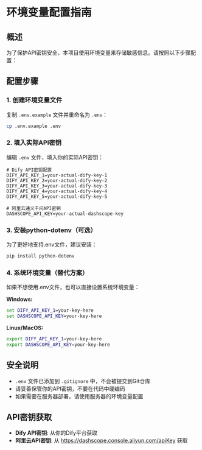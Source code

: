 # 环境变量配置指南

## 概述
为了保护API密钥安全，本项目使用环境变量来存储敏感信息。请按照以下步骤配置：

## 配置步骤

### 1. 创建环境变量文件
复制 `.env.example` 文件并重命名为 `.env`：
```bash
cp .env.example .env
```

### 2. 填入实际API密钥
编辑 `.env` 文件，填入你的实际API密钥：

```env
# Dify API密钥配置
DIFY_API_KEY_1=your-actual-dify-key-1
DIFY_API_KEY_2=your-actual-dify-key-2
DIFY_API_KEY_3=your-actual-dify-key-3
DIFY_API_KEY_4=your-actual-dify-key-4
DIFY_API_KEY_5=your-actual-dify-key-5

# 阿里云通义千问API密钥
DASHSCOPE_API_KEY=your-actual-dashscope-key
```

### 3. 安装python-dotenv（可选）
为了更好地支持.env文件，建议安装：
```bash
pip install python-dotenv
```

### 4. 系统环境变量（替代方案）
如果不想使用.env文件，也可以直接设置系统环境变量：

**Windows:**
```cmd
set DIFY_API_KEY_1=your-key-here
set DASHSCOPE_API_KEY=your-key-here
```

**Linux/MacOS:**
```bash
export DIFY_API_KEY_1=your-key-here
export DASHSCOPE_API_KEY=your-key-here
```

## 安全说明
- `.env` 文件已添加到 `.gitignore` 中，不会被提交到Git仓库
- 请妥善保管你的API密钥，不要在代码中硬编码
- 如果需要在服务器部署，请使用服务器的环境变量配置

## API密钥获取
- **Dify API密钥**: 从你的Dify平台获取
- **阿里云API密钥**: 从 https://dashscope.console.aliyun.com/apiKey 获取